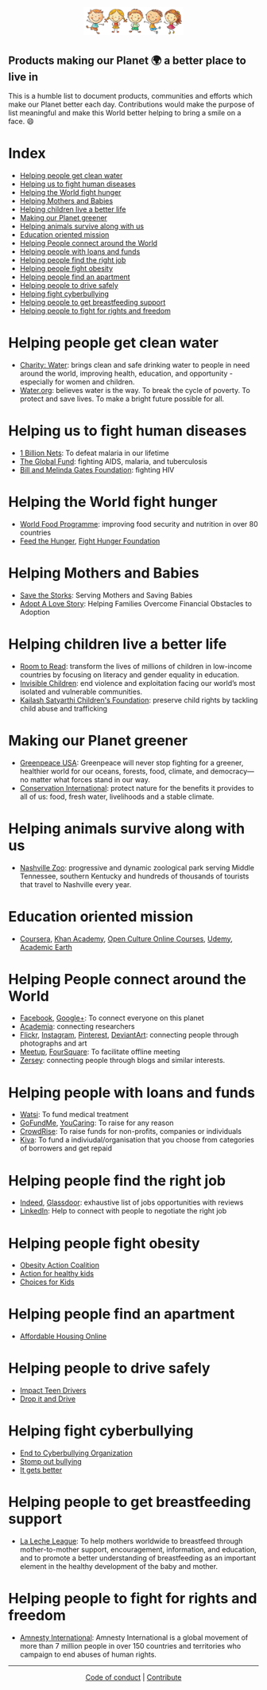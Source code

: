 <h1 align="center">
	<br>
	<img width="200" src="https://github.com/AdiChat/Find.Your.Purpose/blob/master/store/logo.jpg" alt="be happy">
	<br>
</h1>

## Products making our Planet :earth_africa: a better place to live in

This is a humble list to document products, communities and efforts which make our Planet better each day. Contributions would make the purpose of list meaningful and make this World better helping to bring a smile on a face. :smile: 

# Index

* [Helping people get clean water](#helping-people-get-clean-water)
* [Helping us to fight human diseases](#helping-us-to-fight-human-diseases)
* [Helping the World fight hunger](#helping-the-world-fight-hunger)
* [Helping Mothers and Babies](#helping-mothers-and-babies)
* [Helping children live a better life](#helping-children-live-a-better-life)
* [Making our Planet greener](#making-our-planet-greener)
* [Helping animals survive along with us](#helping-animals-survive-along-with-us)
* [Education oriented mission](#education-oriented-mission)
* [Helping People connect around the World](#helping-people-connect-around-the-world)
* [Helping people with loans and funds](#helping-people-with-loans-and-funds)
* [Helping people find the right job](#helping-people-find-the-right-job)
* [Helping people fight obesity](#helping-people-fight-obesity)
* [Helping people find an apartment](#helping-people-find-an-apartment)
* [Helping people to drive safely](#helping-people-to-drive-safely)
* [Helping fight cyberbullying](#helping-fight-cyberbullying)
* [Helping people to get breastfeeding support](#helping-people-to-get-breastfeeding-support)
* [Helping people to fight for rights and freedom](#helping-people-to-fight-for-rights-and-freedom)

# Helping people get clean water

* [Charity: Water](https://www.charitywater.org/): brings clean and safe drinking water to people in need around the world, improving health, education, and opportunity - especially for women and children.
* [Water.org](https://water.org/): believes water is the way. To break the cycle of poverty. To protect and save lives. To make a bright future possible for all.

# Helping us to fight human diseases

* [1 Billion Nets](http://1billionnets.org/): To  defeat malaria in our lifetime
* [The Global Fund](https://www.theglobalfund.org/): fighting AIDS, malaria, and tuberculosis
* [Bill and Melinda Gates Foundation](http://www.gatesfoundation.org/What-We-Do/Global-Health/HIV): fighting HIV

# Helping the World fight hunger

* [World Food Programme](http://www1.wfp.org/): improving food security and nutrition in over 80 countries
* [Feed the Hunger](https://feedthehungry.org/), [Fight Hunger Foundation](http://fighthungerfoundation.org)

# Helping Mothers and Babies

* [Save the Storks](https://savethestorks.com/): Serving Mothers and Saving Babies
* [Adopt A Love Story](https://www.adoptalovestory.com/): Helping Families Overcome Financial Obstacles to Adoption

# Helping children live a better life

* [Room to Read](https://www.roomtoread.org/): transform the lives of millions of children in low-income countries by focusing on literacy and gender equality in education. 
* [Invisible Children](http://invisiblechildren.com/): end violence and exploitation facing our world’s most isolated and vulnerable communities.
* [Kailash Satyarthi Children's Foundation](https://satyarthi.org.in/): preserve child rights by tackling child abuse and trafficking

# Making our Planet greener

* [Greenpeace USA](http://www.greenpeace.org/usa/): Greenpeace will never stop fighting for a greener, healthier world for our oceans, forests, food, climate, and democracy—no matter what forces stand in our way.
* [Conservation International](http://www.conservation.org/): protect nature for the benefits it provides to all of us: food, fresh water, livelihoods and a stable climate.

# Helping animals survive along with us

* [Nashville Zoo](https://www.nashvillezoo.org/): progressive and dynamic zoological park serving Middle Tennessee, southern Kentucky and hundreds of thousands of tourists that travel to Nashville every year.

# Education oriented mission

* [Coursera](https://www.coursera.org/), [Khan Academy](https://www.khanacademy.org/), [Open Culture Online Courses](http://www.openculture.com/freeonlinecourses), [Udemy](https://www.udemy.com/), [Academic Earth](http://academicearth.org/) 

# Helping People connect around the World

* [Facebook](facebook.com), [Google+](https://plus.google.com/): To connect everyone on this planet
* [Academia](academia.edu): connecting researchers
* [Flickr](https://www.flickr.com/), [Instagram](http://instagram.com/), [Pinterest](https://en.wikipedia.org/wiki/Pinterest), [DeviantArt](http://www.deviantart.com/): connecting people through photographs and art
* [Meetup](http://meetup.com/), [FourSquare](foursqure.com): To facilitate offline meeting
* [Zersey](https://zersey.com/): connecting people through blogs and similar interests.

# Helping people with loans and funds

* [Watsi](https://watsi.org/): To fund medical treatment 
* [GoFundMe](https://www.gofundme.com/), [YouCaring](https://www.youcaring.com/): To raise for any reason
* [CrowdRise](https://www.crowdrise.com/): To raise funds for non-profits, companies or individuals
* [Kiva](https://www.kiva.org): To fund a indiviudal/organisation that you choose from categories of borrowers and get repaid

# Helping people find the right job

* [Indeed](https://www.indeed.com), [Glassdoor](https://www.glassdoor.com): exhaustive list of jobs opportunities with reviews
* [LinkedIn](https://www.linkedin.com/): Help to connect with people to negotiate the right job

# Helping people fight obesity

* [Obesity Action Coalition](http://www.obesityaction.org/)
* [Action for healthy kids](http://www.actionforhealthykids.org/)
* [Choices for Kids](http://www.choicesforkids.org/about-us-mission-to-fight-obesity/)

# Helping people find an apartment

* [Affordable Housing Online](https://affordablehousingonline.com/)

# Helping people to drive safely

* [Impact Teen Drivers](http://www.impactteendrivers.org/)
* [Drop it and Drive](http://dropitanddrive.com/)

# Helping fight cyberbullying

* [End to Cyberbullying Organization](http://www.endcyberbullying.org/)
* [Stomp out bullying](http://www.stompoutbullying.org/)
* [It gets better](http://www.itgetsbetter.org/)

# Helping people to get breastfeeding support

* [La Leche League](http://www.llli.org/): To help mothers worldwide to breastfeed through mother-to-mother support, encouragement, information, and education, and to promote a better understanding of breastfeeding as an important element in the healthy development of the baby and mother.

# Helping people to fight for rights and freedom

* [Amnesty International](https://www.amnesty.org/en/): Amnesty International is a global movement of more than 7 million people in over 150 countries and territories who campaign to end abuses of human rights.

---

<p align="center">
	<a href="https://github.com/AdiChat/Find.Your.Purpose/blob/master/store/CODE_OF_CONDUCT.md">Code of conduct</a> | <a href="https://github.com/AdiChat/Find.Your.Purpose/blob/master/store/CONTRIBUTE.md">Contribute</a>
</p>
